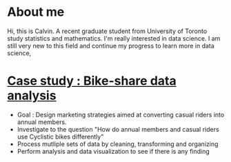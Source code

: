 # About me

Hi, this is Calvin. A recent graduate student from University of Toronto study statistics and mathematics.
I'm really interested in data science. 
I am still very new to this field and continue my progress to learn more in data science,

# [Case study : Bike-share data analysis](https://github.com/CaIvin-Chiu/Bike-share-data-analysis)
* Goal : Design marketing strategies aimed at converting casual riders into annual members.
* Investigate to the question "How do annual members and casual riders use Cyclistic bikes differently"
* Process mutliple sets of data by cleaning, transforming and organizing
* Perform analysis and data visualization to see if there is any finding
